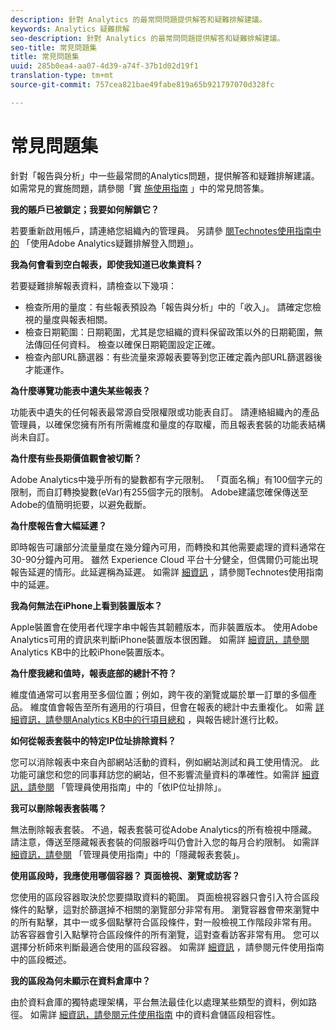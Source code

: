 ```yaml
---
description: 針對 Analytics 的最常問問題提供解答和疑難排解建議。
keywords: Analytics 疑難排解
seo-description: 針對 Analytics 的最常問問題提供解答和疑難排解建議。
seo-title: 常見問題集
title: 常見問題集
uuid: 285b0ea4-aa07-4d39-a74f-37b1d02d19f1
translation-type: tm+mt
source-git-commit: 757cea821bae49fabe819a65b921797070d328fc

---
```



# 常見問題集

針對「報告與分析」中一些最常問的Analytics問題，提供解答和疑難排解建議。 如需常見的實施問題，請參閱「實 [施使用指南](/help/implement/faq.md) 」中的常見問答集。

**我的賬戶已被鎖定；我要如何解鎖它？**

若要重新啟用帳戶，請連絡您組織內的管理員。 另請參 [閱Technotes使用指南中的](/help/technotes/troubleshoot-login.md) 「使用Adobe Analytics疑難排解登入問題」。

**我為何會看到空白報表，即使我知道已收集資料？**

若要疑難排解報表資料，請檢查以下幾項：

* 檢查所用的量度：有些報表預設為「報告與分析」中的「收入」。 請確定您檢視的量度與報表相關。
* 檢查日期範圍：日期範圍，尤其是您組織的資料保留政策以外的日期範圍，無法傳回任何資料。 檢查以確保日期範圍設定正確。
* 檢查內部URL篩選器：有些流量來源報表要等到您正確定義內部URL篩選器後才能運作。

**為什麼導覽功能表中遺失某些報表？**

功能表中遺失的任何報表最常源自受限權限或功能表自訂。 請連絡組織內的產品管理員，以確保您擁有所有所需維度和量度的存取權，而且報表套裝的功能表結構尚未自訂。

**為什麼有些長期價值觀會被切斷？**

Adobe Analytics中幾乎所有的變數都有字元限制。 「頁面名稱」有100個字元的限制，而自訂轉換變數(eVar)有255個字元的限制。 Adobe建議您確保傳送至Adobe的值簡明扼要，以避免截斷。

**為什麼報告會大幅延遲？**

即時報告可讓部分流量量度在幾分鐘內可用，而轉換和其他需要處理的資料通常在30-90分鐘內可用。 雖然 Experience Cloud 平台十分健全，但偶爾仍可能出現報告延遲的情形。此延遲稱為延遲。 如需詳 [細資訊](/help/technotes/latency.md) ，請參閱Technotes使用指南中的延遲。

**我為何無法在iPhone上看到裝置版本？**

Apple裝置會在使用者代理字串中報告其韌體版本，而非裝置版本。 使用Adobe Analytics可用的資訊來判斷iPhone裝置版本很困難。 如需詳 [細資訊，請參閱](https://helpx.adobe.com/analytics/kb/comparing-iphone-device-versions.html) Analytics KB中的比較iPhone裝置版本。

**為什麼我總和值時，報表底部的總計不符？**

維度值通常可以套用至多個位置；例如，跨午夜的瀏覽或屬於單一訂單的多個產品。 維度值會報告至所有適用的行項目，但會在報表的總計中去重複化。 如需 [詳細資訊，請參閱Analytics KB中的行項目總和](https://helpx.adobe.com/analytics/kb/sum-line-items-different-from-total.html) ，與報告總計進行比較。

**如何從報表套裝中的特定IP位址排除資料？**

您可以消除報表中來自內部網站活動的資料，例如網站測試和員工使用情況。 此功能可讓您和您的同事拜訪您的網站，但不影響流量資料的準確性。如需詳 [細資訊，請參閱](/help/admin/admin/exclude-ip.md) 「管理員使用指南」中的「依IP位址排除」。

**我可以刪除報表套裝嗎？**

無法刪除報表套裝。 不過，報表套裝可從Adobe Analytics的所有檢視中隱藏。 請注意，傳送至隱藏報表套裝的伺服器呼叫仍會計入您的每月合約限制。 如需詳 [細資訊，請參閱](/help/admin/company/c-hide-report-suites.md) 「管理員使用指南」中的「隱藏報表套裝」。

**使用區段時，我應使用哪個容器？ 頁面檢視、瀏覽或訪客？**

您使用的區段容器取決於您要擷取資料的範圍。 頁面檢視容器只會引入符合區段條件的點擊，這對於篩選掉不相關的瀏覽部分非常有用。 瀏覽容器會帶來瀏覽中的所有點擊，其中一或多個點擊符合區段條件，對一般檢視工作階段非常有用。 訪客容器會引入點擊符合區段條件的所有瀏覽，這對查看訪客非常有用。 您可以選擇分析師來判斷最適合使用的區段容器。 如需詳 [細資訊](/help/components/c-segmentation/seg-overview.md) ，請參閱元件使用指南中的區段概述。

**我的區段為何未顯示在資料倉庫中？**

由於資料倉庫的獨特處理架構，平台無法最佳化以處理某些類型的資料，例如路徑。 如需詳 [細資訊，請參閱元件使用指南](/help/components/c-segmentation/seg-reference/seg-compatibility.md) 中的資料倉儲區段相容性。
